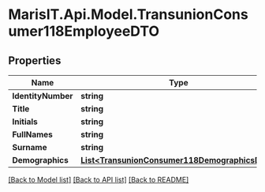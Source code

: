 
# MarisIT.Api.Model.TransunionConsumer118EmployeeDTO

## Properties

Name | Type | Description | Notes
------------ | ------------- | ------------- | -------------
**IdentityNumber** | **string** |  | [optional] 
**Title** | **string** |  | [optional] 
**Initials** | **string** |  | [optional] 
**FullNames** | **string** |  | [optional] 
**Surname** | **string** |  | [optional] 
**Demographics** | [**List&lt;TransunionConsumer118DemographicsDTO&gt;**](TransunionConsumer118DemographicsDTO.md) |  | [optional] 

[[Back to Model list]](../README.md#documentation-for-models)
[[Back to API list]](../README.md#documentation-for-api-endpoints)
[[Back to README]](../README.md)

